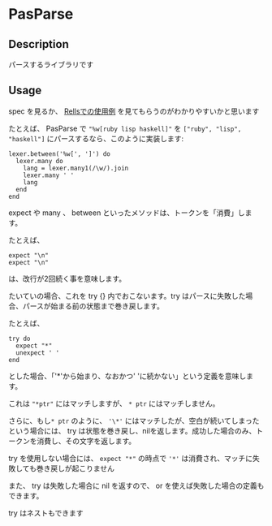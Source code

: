 
# PasParse

## Description

パースするライブラリです

## Usage

spec を見るか、 [Rellsでの使用例](https://github.com/pasberth/Rells/blob/master/lib/bells/syntax/lexer.rb) を見てもらうのがわかりやすいかと思います


たとえば、 PasParse で `"%w[ruby lisp haskell]"` を `["ruby", "lisp", "haskell"]` にパースするなら、このように実装します:

    lexer.between('%w[', ']') do
      lexer.many do
        lang = lexer.many1(/\w/).join
        lexer.many ' '
        lang
      end
    end

expect や many 、 between といったメソッドは、トークンを「消費」します。

たとえば、

    expect "\n"
    expect "\n"

は、改行が2回続く事を意味します。

たいていの場合、これを try {} 内でおこないます。try はパースに失敗した場合、パースが始まる前の状態まで巻き戻します。

たとえば、

    try do
      expect "*"
      unexpect ' '
    end

とした場合、「'\*'から始まり、なおかつ' 'に続かない」という定義を意味します。

これは `"*ptr"` にはマッチしますが、 `* ptr` にはマッチしません。

さらに、もし`* ptr` のように、 `'\*'` にはマッチしたが、空白が続いてしまったという場合には、 try は状態を巻き戻し、nilを返します。成功した場合のみ、トークンを消費し、その文字を返します。

try を使用しない場合には、 `expect "*"` の時点で `'*'` は消費され、マッチに失敗しても巻き戻しが起こりません

また、 try は失敗した場合に nil を返すので、 or を使えば失敗した場合の定義もできます。

try はネストもできます
